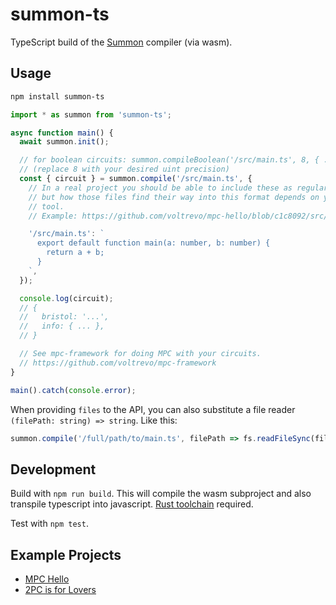 # summon-ts

TypeScript build of the [Summon](https://github.com/voltrevo/summon) compiler
(via wasm).

## Usage

```sh
npm install summon-ts
```

```ts
import * as summon from 'summon-ts';

async function main() {
  await summon.init();

  // for boolean circuits: summon.compileBoolean('/src/main.ts', 8, { ... })
  // (replace 8 with your desired uint precision)
  const { circuit } = summon.compile('/src/main.ts', {
    // In a real project you should be able to include these as regular files,
    // but how those files find their way into this format depends on your build
    // tool.
    // Example: https://github.com/voltrevo/mpc-hello/blob/c1c8092/src/getCircuitFiles.ts

    '/src/main.ts': `
      export default function main(a: number, b: number) {
        return a + b;
      }
    `,
  });

  console.log(circuit);
  // {
  //   bristol: '...',
  //   info: { ... },
  // }

  // See mpc-framework for doing MPC with your circuits.
  // https://github.com/voltrevo/mpc-framework
}

main().catch(console.error);
```

When providing `files` to the API, you can also substitute a file reader `(filePath: string) => string`. Like this:

```ts
summon.compile('/full/path/to/main.ts', filePath => fs.readFileSync(filePath));
```

## Development

Build with `npm run build`. This will compile the wasm subproject and also
transpile typescript into javascript. [Rust toolchain](https://rustup.rs/)
required.

Test with `npm test`.

## Example Projects

- [MPC Hello](https://voltrevo.github.io/mpc-hello/)
- [2PC is for Lovers](https://voltrevo.github.io/2pc-is-for-lovers/)

